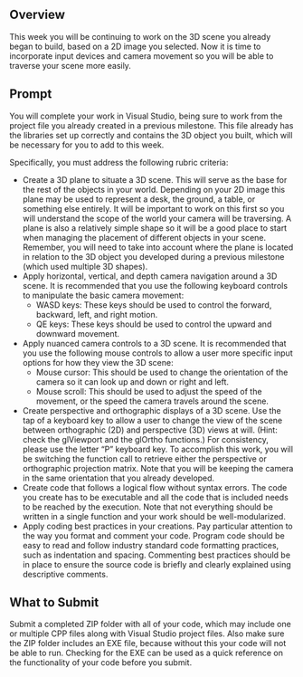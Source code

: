 ## Overview
This week you will be continuing to work on the 3D scene you already began to build, based on a 2D image you selected. Now it is time to incorporate input devices and camera movement so you will be able to traverse your scene more easily.  
  
## Prompt
You will complete your work in Visual Studio, being sure to work from the project file you already created in a previous milestone. This file already has the libraries set up correctly and contains the 3D object you built, which will be necessary for you to add to this week.  
  
Specifically, you must address the following rubric criteria:  
  
- Create a 3D plane to situate a 3D scene. This will serve as the base for the rest of the objects in your world. Depending on your 2D image this plane may be used to represent a desk, the ground, a table, or something else entirely. It will be important to work on this first so you will understand the scope of the world your camera will be traversing. A plane is also a relatively simple shape so it will be a good place to start when managing the placement of different objects in your scene. Remember, you will need to take into account where the plane is located in relation to the 3D object you developed during a previous milestone (which used multiple 3D shapes).
- Apply horizontal, vertical, and depth camera navigation around a 3D scene. It is recommended that you use the following keyboard controls to manipulate the basic camera movement:
  - WASD keys: These keys should be used to control the forward, backward, left, and right motion.
  - QE keys: These keys should be used to control the upward and downward movement.
- Apply nuanced camera controls to a 3D scene. It is recommended that you use the following mouse controls to allow a user more specific input options for how they view the 3D scene:
  - Mouse cursor: This should be used to change the orientation of the camera so it can look up and down or right and left.
  - Mouse scroll: This should be used to adjust the speed of the movement, or the speed the camera travels around the scene.
- Create perspective and orthographic displays of a 3D scene. Use the tap of a keyboard key to allow a user to change the view of the scene between orthographic (2D) and perspective (3D) views at will. (Hint: check the glViewport and the glOrtho functions.) For consistency, please use the letter “P” keyboard key. To accomplish this work, you will be switching the function call to retrieve either the perspective or orthographic projection matrix. Note that you will be keeping the camera in the same orientation that you already developed.
- Create code that follows a logical flow without syntax errors. The code you create has to be executable and all the code that is included needs to be reached by the execution. Note that not everything should be written in a single function and your work should be well-modularized.
- Apply coding best practices in your creations. Pay particular attention to the way you format and comment your code. Program code should be easy to read and follow industry standard code formatting practices, such as indentation and spacing. Commenting best practices should be in place to ensure the source code is briefly and clearly explained using descriptive comments.

## What to Submit
Submit a completed ZIP folder with all of your code, which may include one or multiple CPP files along with Visual Studio project files. Also make sure the ZIP folder includes an EXE file, because without this your code will not be able to run. Checking for the EXE can be used as a quick reference on the functionality of your code before you submit.